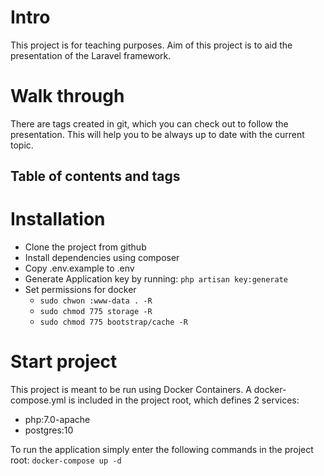# Intro

This project is for teaching purposes.
Aim of this project is to aid the presentation of the Laravel framework.

# Walk through

There are tags created in git, which you can check out to follow the presentation. This will help you to be always up to date with the current topic.

## Table of contents and tags

#  Installation

- Clone the project from github
- Install dependencies using composer
- Copy .env.example to .env
- Generate Application key by running: `php artisan key:generate`
- Set permissions for docker
    - `sudo chwon :www-data . -R`
    - `sudo chmod 775 storage -R`
    - `sudo chmod 775 bootstrap/cache -R`

# Start project

This project is meant to be run using Docker Containers. A docker-compose.yml is included in the project root, which defines 2 services:

- php:7.0-apache
- postgres:10

To run the application simply enter the following commands in the project root:
`docker-compose up -d`